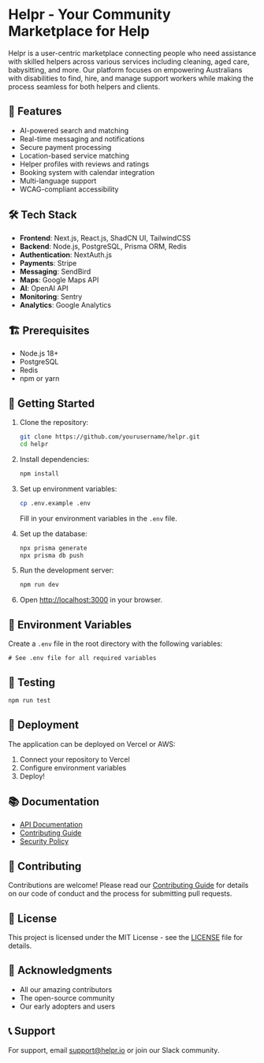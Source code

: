 # Helpr - Your Community Marketplace for Help

Helpr is a user-centric marketplace connecting people who need assistance with skilled helpers across various services including cleaning, aged care, babysitting, and more. Our platform focuses on empowering Australians with disabilities to find, hire, and manage support workers while making the process seamless for both helpers and clients.

## 🚀 Features

- AI-powered search and matching
- Real-time messaging and notifications
- Secure payment processing
- Location-based service matching
- Helper profiles with reviews and ratings
- Booking system with calendar integration
- Multi-language support
- WCAG-compliant accessibility

## 🛠 Tech Stack

- **Frontend**: Next.js, React.js, ShadCN UI, TailwindCSS
- **Backend**: Node.js, PostgreSQL, Prisma ORM, Redis
- **Authentication**: NextAuth.js
- **Payments**: Stripe
- **Messaging**: SendBird
- **Maps**: Google Maps API
- **AI**: OpenAI API
- **Monitoring**: Sentry
- **Analytics**: Google Analytics

## 🏗 Prerequisites

- Node.js 18+
- PostgreSQL
- Redis
- npm or yarn

## 🚀 Getting Started

1. Clone the repository:
   ```bash
   git clone https://github.com/yourusername/helpr.git
   cd helpr
   ```

2. Install dependencies:
   ```bash
   npm install
   ```

3. Set up environment variables:
   ```bash
   cp .env.example .env
   ```
   Fill in your environment variables in the `.env` file.

4. Set up the database:
   ```bash
   npx prisma generate
   npx prisma db push
   ```

5. Run the development server:
   ```bash
   npm run dev
   ```

6. Open [http://localhost:3000](http://localhost:3000) in your browser.

## 📝 Environment Variables

Create a `.env` file in the root directory with the following variables:

```env
# See .env file for all required variables
```

## 🧪 Testing

```bash
npm run test
```

## 🚀 Deployment

The application can be deployed on Vercel or AWS:

1. Connect your repository to Vercel
2. Configure environment variables
3. Deploy!

## 📚 Documentation

- [API Documentation](docs/api.md)
- [Contributing Guide](CONTRIBUTING.md)
- [Security Policy](SECURITY.md)

## 🤝 Contributing

Contributions are welcome! Please read our [Contributing Guide](CONTRIBUTING.md) for details on our code of conduct and the process for submitting pull requests.

## 📄 License

This project is licensed under the MIT License - see the [LICENSE](LICENSE) file for details.

## 🙏 Acknowledgments

- All our amazing contributors
- The open-source community
- Our early adopters and users

## 📞 Support

For support, email support@helpr.io or join our Slack community.
